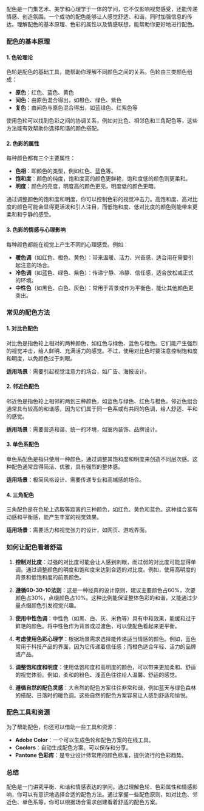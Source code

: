 配色是一门集艺术、美学和心理学于一体的学问，它不仅影响视觉感受，还能传递情感、创造氛围。一个成功的配色能够让人感觉舒适、和谐，同时加强信息的传达。理解配色的基本原理、色彩的属性以及情感联想，能帮助你更好地进行配色。

### 配色的基本原理

#### 1. **色轮理论**
色轮是配色的基础工具，能帮助你理解不同颜色之间的关系。色轮由三类颜色组成：
- **原色**：红色、蓝色、黄色
- **间色**：由原色混合得出，如橙色、绿色、紫色
- **复色**：由间色与原色混合得出，如蓝绿色、红紫色等

使用色轮可以找到色彩之间的协调关系，例如对比色、相邻色和三角配色等，这些方法能有效帮助你选择和谐的颜色搭配。

#### 2. **色彩的属性**
每种颜色都有三个主要属性：
- **色相**：即颜色的类型，例如红色、蓝色等。
- **饱和度**：颜色的纯度，饱和度高的颜色更鲜艳，饱和度低的颜色则更柔和。
- **明度**：颜色的亮度，明度高的颜色更亮，明度低的颜色更暗。

通过调整颜色的饱和度和明度，你可以控制色彩的视觉冲击力。高饱和度、高对比度的颜色可能会显得更活泼和引人注目，而低饱和度、低对比度的颜色则能带来更柔和和宁静的感受。

#### 3. **色彩的情感与心理影响**
每种颜色都能在视觉上产生不同的心理感受。例如：
- **暖色调**（如红色、橙色、黄色）：带来温暖、活力、兴奋感，适合用在需要引起注意的场合。
- **冷色调**（如蓝色、绿色、紫色）：传递宁静、冷静、信任感，适合放松或正式的环境。
- **中性色**（如黑色、白色、灰色）：常用于背景或作为平衡色，能让其他颜色更突出。

### 常见的配色方法

#### 1. **对比色配色**
对比色是指色轮上相对的两种颜色，如红色与绿色、蓝色与橙色。它们能产生强烈的视觉冲击，给人鲜明、充满活力的感觉。不过，使用对比色时要注意控制饱和度和明度，以免颜色过于刺眼。

**适用场景**：需要引起视觉注意力的场合，如广告、海报设计。

#### 2. **邻近色配色**
邻近色是指色轮上相邻的两到三种颜色，如蓝色与绿色、红色与橙色。邻近色组合通常具有较高的和谐感，因为它们属于同一色系或有共同的色调，给人舒适、平和的感觉。

**适用场景**：需要营造和谐、统一的环境，如室内装饰、品牌设计。

#### 3. **单色系配色**
单色系配色是指只使用一种颜色，通过调整其饱和度和明度来创造不同层次感。这种配色通常显得简洁、优雅，具有强烈的整体感。

**适用场景**：极简风格设计、需要传递专业和高端感的场合。

#### 4. **三角配色**
三角配色是在色轮上选取等距离的三种颜色，如红色、黄色和蓝色。这种组合富有动感和平衡感，能产生丰富的视觉效果。

**适用场景**：需要活力和视觉张力的设计，如网页、游戏界面。

### 如何让配色看着舒适

1. **控制对比度**：过强的对比度可能会让人感到刺眼，而过弱的对比度可能显得单调。通过调整颜色的明度和饱和度来达到合适的对比度。例如，使用高明度的背景和低饱和度的前景颜色。

2. **遵循60-30-10法则**：这是一种经典的设计原则，建议主要颜色占60%，次要颜色占30%，点缀颜色占10%。这种比例能保证整体色彩的和谐，又能通过少量点缀颜色引发视觉兴趣。

3. **使用中性色调**：中性色（如黑、白、灰、米色等）具有中和效果，能缓和过于鲜艳的颜色。将中性色作为背景或过渡色，可以使配色看起来更平衡。

4. **考虑使用色彩心理学**：根据场景需求选择能传递适当情感的颜色。例如，蓝色常用于科技产品的界面，因为它传递着信任感；而橙色适合年轻、活力的品牌或产品。

5. **调整饱和度和明度**：使用低饱和度和高明度的颜色，可以带来更加柔和、舒适的视觉体验。例如，柔和的粉色、浅蓝色往往给人温馨、舒适的感觉。

6. **遵循自然的配色灵感**：大自然的配色方案往往非常和谐，例如蓝天与绿色森林的搭配、日落时的暖色调。这些自然的配色方案容易让人感到舒适和愉悦。

### 配色工具和资源
为了帮助配色，你还可以借助一些工具和资源：
- **Adobe Color**：一个可以生成色轮和配色方案的在线工具。
- **Coolors**：自动生成配色方案，可以保存和分享。
- **Pantone 色彩库**：是专业设计师常用的颜色标准，提供流行的色彩趋势。

### 总结
配色是一门讲究平衡、和谐和情感表达的学问。通过理解色轮、色彩属性和情感影响，你可以有意识地选择合适的配色方法。通过掌握一些配色原则，如对比色、邻近色、单色系等，你可以根据场合需求创建看着舒适的配色方案。